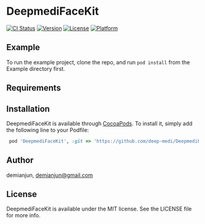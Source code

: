 # DeepmediFaceKit

[![CI Status](https://img.shields.io/travis/demianjun/DeepmediFaceKit.svg?style=flat)](https://travis-ci.org/demianjun/DeepmediFaceKit)
[![Version](https://img.shields.io/cocoapods/v/DeepmediFaceKit.svg?style=flat)](https://cocoapods.org/pods/DeepmediFaceKit)
[![License](https://img.shields.io/cocoapods/l/DeepmediFaceKit.svg?style=flat)](https://cocoapods.org/pods/DeepmediFaceKit)
[![Platform](https://img.shields.io/cocoapods/p/DeepmediFaceKit.svg?style=flat)](https://cocoapods.org/pods/DeepmediFaceKit)

## Example

To run the example project, clone the repo, and run `pod install` from the Example directory first.

## Requirements

## Installation

DeepmediFaceKit is available through [CocoaPods](https://cocoapods.org). To install
it, simply add the following line to your Podfile:

```ruby
 pod 'DeepmediFaceKit', :git => 'https://github.com/deep-medi/DeepmediFaceKit.git'
```

## Author

demianjun, demianjun@gmail.com

## License

DeepmediFaceKit is available under the MIT license. See the LICENSE file for more info.
